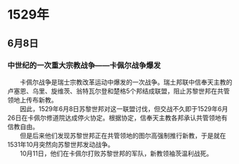 # 1529年
## 6月8日
### 中世纪的一次重大宗教战争——卡佩尔战争爆发
　　卡佩尔战争是瑞士宗教改革运动中爆发的一次战争。瑞土邦联中信奉天主教的卢塞恩、乌里、旋维茨、翁特瓦尔登和楚格5个邦结成联盟，阻止苏黎世邦在共管领地上传布新教。<br>　　因此，1529年6月8日苏黎世邦对这一联盟讨伐，但交战不久即于1529年6月26日在卡佩尔修道院达成停火协定。根据协定，信奉天主教各邦承认共管领地有信教自由。<br>　　但是后来他们发现苏黎世邦正在共管领地的图尔高强制推行新教，于是就在1531年10月突然向苏黎世邦发动战争。<br>　　10月11日，他们在卡佩尔打败苏黎世邦的军队，新教领袖茨温利战死。
<comment/>